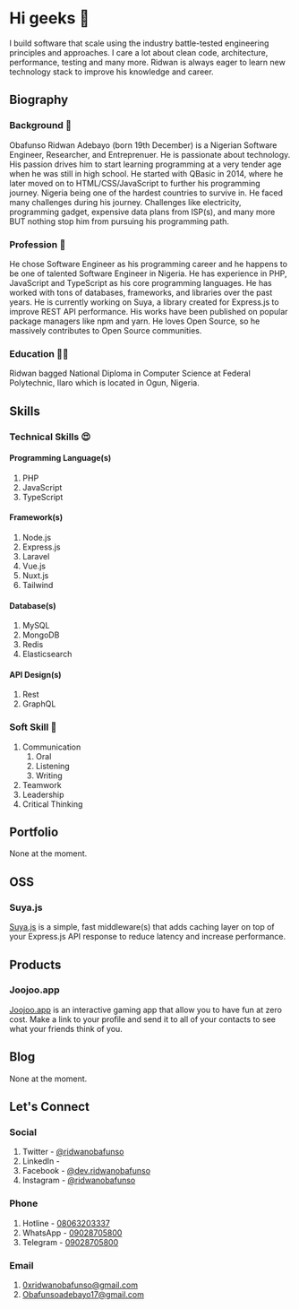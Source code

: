 # Hi geeks 👋

I build software that scale using the industry battle-tested engineering principles and approaches. I care a lot about clean code, architecture, performance, testing and many more. Ridwan is always eager to learn new technology stack to improve his knowledge and career.

## Biography 

### Background 📌
Obafunso Ridwan Adebayo (born 19th December) is a Nigerian Software Engineer, Researcher, and Entreprenuer. He is passionate about technology. His passion drives him to start learning programming at a very tender age when he was still in high school. He started with QBasic in 2014, where he later moved on to HTML/CSS/JavaScript to further his programming journey.
Nigeria being one of the hardest countries to survive in. He faced many challenges during his journey. Challenges like electricity, programming gadget, expensive data plans from ISP(s), and many more BUT nothing stop him from pursuing his programming path.

### Profession 🥑
He chose Software Engineer as his programming career and he happens to be one of talented Software Engineer in Nigeria. He has experience in PHP, JavaScript and TypeScript as his core programming languages. He has worked with tons of databases, frameworks, and libraries over the past years.
He is currently working on Suya, a library created for Express.js to improve REST API performance. His works have been published on popular package managers like npm and yarn.
He loves Open Source, so he massively contributes to Open Source communities.

### Education 🧑‍🎓 
Ridwan bagged National Diploma in Computer Science at Federal Polytechnic, Ilaro which is located in Ogun, Nigeria.


## Skills

### Technical Skills 😍

#### Programming Language(s)

1. PHP
2. JavaScript
3. TypeScript

#### Framework(s)

1. Node.js
2. Express.js
3. Laravel
4. Vue.js
5. Nuxt.js
6. Tailwind

#### Database(s)

1. MySQL 
2. MongoDB
3. Redis
4. Elasticsearch


#### API Design(s)

1. Rest
2. GraphQL


### Soft Skill 🤗

1. Communication
   1. Oral
   2. Listening 
   3. Writing 
2. Teamwork
3. Leadership 
4. Critical Thinking


## Portfolio 

None at the moment.

## OSS

### Suya.js

[Suya.js](https://oss.ridwanobafunso.com/suya/docs) is a simple, fast middleware(s) that adds caching layer on top of your Express.js API response to reduce latency and increase performance.

## Products

### Joojoo.app

[Joojoo.app](https://joojoo.app) is an interactive gaming app that allow you to have fun at zero cost. Make a link to your profile and send it to all of your contacts to see what your friends think of you.

## Blog

None at the moment.

## Let's Connect

### Social
1. Twitter - [@ridwanobafunso](https://twitter.com/ridwanobafunso)
2. LinkedIn - 
3. Facebook - [@dev.ridwanobafunso](https://facebook.com/dev.ridwanobafunso)
4. Instagram - [@ridwanobafunso](https://instagram.com/ridwanobafunso)

### Phone
1. Hotline - [08063203337]()
2. WhatsApp - [09028705800]()
3. Telegram - [09028705800]()

### Email
1. 0xridwanobafunso@gmail.com
2. Obafunsoadebayo17@gmail.com
